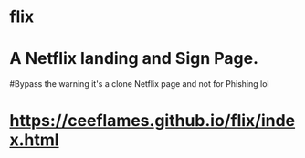 # flix
# A Netflix landing and Sign Page.
#Bypass the warning it's a clone Netflix page and not for Phishing lol
# https://ceeflames.github.io/flix/index.html
